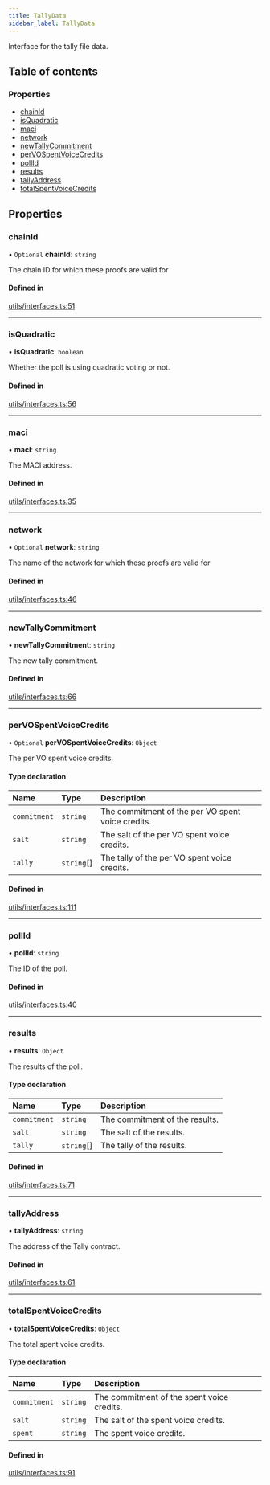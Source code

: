```yaml
---
title: TallyData
sidebar_label: TallyData
---
```


Interface for the tally file data.

## Table of contents

### Properties

- [chainId](TallyData.md#chainid)
- [isQuadratic](TallyData.md#isquadratic)
- [maci](TallyData.md#maci)
- [network](TallyData.md#network)
- [newTallyCommitment](TallyData.md#newtallycommitment)
- [perVOSpentVoiceCredits](TallyData.md#pervospentvoicecredits)
- [pollId](TallyData.md#pollid)
- [results](TallyData.md#results)
- [tallyAddress](TallyData.md#tallyaddress)
- [totalSpentVoiceCredits](TallyData.md#totalspentvoicecredits)

## Properties

### chainId

• `Optional` **chainId**: `string`

The chain ID for which these proofs are valid for

#### Defined in

[utils/interfaces.ts:51](https://github.com/privacy-scaling-explorations/maci/blob/6a905de08/cli/ts/utils/interfaces.ts#L51)

---

### isQuadratic

• **isQuadratic**: `boolean`

Whether the poll is using quadratic voting or not.

#### Defined in

[utils/interfaces.ts:56](https://github.com/privacy-scaling-explorations/maci/blob/6a905de08/cli/ts/utils/interfaces.ts#L56)

---

### maci

• **maci**: `string`

The MACI address.

#### Defined in

[utils/interfaces.ts:35](https://github.com/privacy-scaling-explorations/maci/blob/6a905de08/cli/ts/utils/interfaces.ts#L35)

---

### network

• `Optional` **network**: `string`

The name of the network for which these proofs
are valid for

#### Defined in

[utils/interfaces.ts:46](https://github.com/privacy-scaling-explorations/maci/blob/6a905de08/cli/ts/utils/interfaces.ts#L46)

---

### newTallyCommitment

• **newTallyCommitment**: `string`

The new tally commitment.

#### Defined in

[utils/interfaces.ts:66](https://github.com/privacy-scaling-explorations/maci/blob/6a905de08/cli/ts/utils/interfaces.ts#L66)

---

### perVOSpentVoiceCredits

• `Optional` **perVOSpentVoiceCredits**: `Object`

The per VO spent voice credits.

#### Type declaration

| Name         | Type       | Description                                       |
| :----------- | :--------- | :------------------------------------------------ |
| `commitment` | `string`   | The commitment of the per VO spent voice credits. |
| `salt`       | `string`   | The salt of the per VO spent voice credits.       |
| `tally`      | `string`[] | The tally of the per VO spent voice credits.      |

#### Defined in

[utils/interfaces.ts:111](https://github.com/privacy-scaling-explorations/maci/blob/6a905de08/cli/ts/utils/interfaces.ts#L111)

---

### pollId

• **pollId**: `string`

The ID of the poll.

#### Defined in

[utils/interfaces.ts:40](https://github.com/privacy-scaling-explorations/maci/blob/6a905de08/cli/ts/utils/interfaces.ts#L40)

---

### results

• **results**: `Object`

The results of the poll.

#### Type declaration

| Name         | Type       | Description                    |
| :----------- | :--------- | :----------------------------- |
| `commitment` | `string`   | The commitment of the results. |
| `salt`       | `string`   | The salt of the results.       |
| `tally`      | `string`[] | The tally of the results.      |

#### Defined in

[utils/interfaces.ts:71](https://github.com/privacy-scaling-explorations/maci/blob/6a905de08/cli/ts/utils/interfaces.ts#L71)

---

### tallyAddress

• **tallyAddress**: `string`

The address of the Tally contract.

#### Defined in

[utils/interfaces.ts:61](https://github.com/privacy-scaling-explorations/maci/blob/6a905de08/cli/ts/utils/interfaces.ts#L61)

---

### totalSpentVoiceCredits

• **totalSpentVoiceCredits**: `Object`

The total spent voice credits.

#### Type declaration

| Name         | Type     | Description                                |
| :----------- | :------- | :----------------------------------------- |
| `commitment` | `string` | The commitment of the spent voice credits. |
| `salt`       | `string` | The salt of the spent voice credits.       |
| `spent`      | `string` | The spent voice credits.                   |

#### Defined in

[utils/interfaces.ts:91](https://github.com/privacy-scaling-explorations/maci/blob/6a905de08/cli/ts/utils/interfaces.ts#L91)

